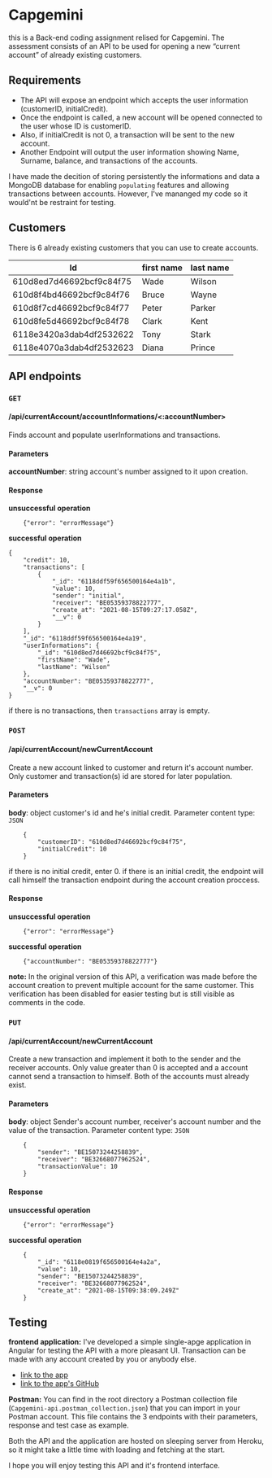 # Capgemini

this is a Back-end coding assignment relised for Capgemini. The assessment consists of an API to be used for opening a new “current account” of already existing customers.

## Requirements 
* The API will expose an endpoint which accepts the user information (customerID, initialCredit).
* Once the endpoint is called, a new account will be opened connected to the user whose ID is
customerID. 
* Also, if initialCredit is not 0, a transaction will be sent to the new account. 
* Another Endpoint will output the user information showing Name, Surname, balance, and transactions of the accounts.

I have made the decition of storing persistently the informations and data a MongoDB database for enabling `populating` features and allowing transactions between accounts. However, I've mananged my code so it would'nt be restraint for testing.

## Customers
There is 6 already existing customers that you can use to create accounts.

Id | first name | last name 
------------ | ------------- | -------------
610d8ed7d46692bcf9c84f75 | Wade | Wilson
610d8f4bd46692bcf9c84f76 | Bruce | Wayne
610d8f7cd46692bcf9c84f77 | Peter | Parker
610d8fe5d46692bcf9c84f78 | Clark | Kent
6118e3420a3dab4df2532622 | Tony | Stark
6118e4070a3dab4df2532623 | Diana | Prince

## API endpoints
### `GET`
#### /api/currentAccount/accountInformations/<:accountNumber>
Finds account and populate userInformations and transactions.

#### Parameters
**accountNumber**: string
account's number assigned to it upon creation.

#### Response
**unsuccessful operation**
```
    {"error": "errorMessage"}
```

**successful operation**
```
{
    "credit": 10,
    "transactions": [
        {
            "_id": "6118ddf59f656500164e4a1b",
            "value": 10,
            "sender": "initial",
            "receiver": "BE05359378822777",
            "create_at": "2021-08-15T09:27:17.058Z",
            "__v": 0
        }
    ],
    "_id": "6118ddf59f656500164e4a19",
    "userInformations": {
        "_id": "610d8ed7d46692bcf9c84f75",
        "firstName": "Wade",
        "lastName": "Wilson"
    },
    "accountNumber": "BE05359378822777",
    "__v": 0
}
```
if there is no transactions, then `transactions` array is empty.

### `POST`
#### /api/currentAccount/newCurrentAccount
Create a new account linked to customer and return it's account number. Only customer and transaction(s) id are stored for later population.

#### Parameters
**body**: object
customer's id and he's initial credit. 
Parameter content type: `JSON`
```
    {
        "customerID": "610d8ed7d46692bcf9c84f75",
        "initialCredit": 10
    }
```
if there is no initial credit, enter 0.
if there is an initial credit, the endpoint will call himself the transaction endpoint during the account creation proccess. 

#### Response
**unsuccessful operation**
```
    {"error": "errorMessage"}
```

**successful operation**
```
    {"accountNumber": "BE05359378822777"}
```
**note:**
In the original version of this API, a verification was made before the account creation to prevent multiple account for the same customer. This verification has been disabled for easier testing but is still visible as comments in the code.

### `PUT`
#### /api/currentAccount/newCurrentAccount
Create a new transaction and implement it both to the sender and the receiver accounts. Only value greater than 0 is accepted and a account cannot send a transaction to himself. Both of the accounts must already exist.

#### Parameters
**body**: object
Sender's account number, receiver's account number and the value of the transaction.
Parameter content type: `JSON`
```
    {
        "sender": "BE15073244258839",
        "receiver": "BE32668077962524",
        "transactionValue": 10
    }
```

#### Response
**unsuccessful operation**
```
    {"error": "errorMessage"}
```

**successful operation**
```
    {
        "_id": "6118e0819f656500164e4a2a",
        "value": 10,
        "sender": "BE15073244258839",
        "receiver": "BE32668077962524",
        "create_at": "2021-08-15T09:38:09.249Z"
    }
```

## Testing
**frontend application:**
I've developed a simple single-apge application in Angular for testing the API with a more pleasant UI. Transaction can be made with any account created by you or anybody else. 
* [link to the app](https://capgemini-frontend.herokuapp.com/)
* [link to the app's GitHub](https://github.com/SylvainDurant/Capgemini-frontend)

**Postman:**
You can find in the root directory a Postman collection file (`Capgemini-api.postman_collection.json`) that you can import in your Postman account. This file contains the 3 endpoints with their parameters, response and test case as example.

Both the API and the application are hosted on sleeping server from Heroku, so it might take a little time with loading and fetching at the start.

I hope you will enjoy testing this API and it's frontend interface.